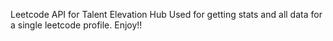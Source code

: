 Leetcode API for Talent Elevation Hub
Used for getting stats and all data for a single leetcode profile.
Enjoy!!